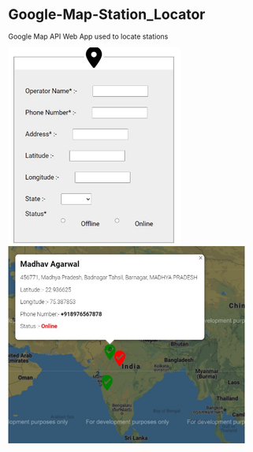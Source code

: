 # Google-Map-Station_Locator
Google Map API Web App used to locate stations 

<div style="display=flex;">
<img src="./assets/form.jpg" height="400" width="350" style="object-fit :cover;">
<img src="./assets/s1.jpg" height="400" width="480" style="object-fit :cover;">
</div>
